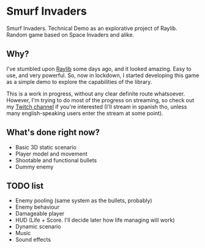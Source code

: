 # Smurf Invaders
Smurf Invaders. Technical Demo as an explorative project of Raylib. Random game based on Space Invaders and alike.

## Why?
I've stumbled upon [Raylib](https://github.com/raysan5/raylib) some days ago, and it looked amazing. Easy to use, and very powerful. 
So, now in lockdown, I started developing this game as a simple demo to explore the capabilities of the library.

This is a work in progress, without any clear definite route whatsoever. 
However, I'm trying to do most of the progress on streaming, so check out my [Twitch channel](https://www.twitch.tv/thepitulegend) if you're interested (I'll stream in spanish tho, unless many english-speaking users enter the stream at some point).

## What's done right now?
* Basic 3D static scenario
* Player model and movement
* Shootable and functional bullets
* Dummy enemy

## TODO list
* Enemy pooling (same system as the bullets, probably)
* Enemy behaviour
* Damageable player
* HUD (Life + Score. I'll decide later how life managing will work)
* Dynamic scenario
* Music
* Sound effects
